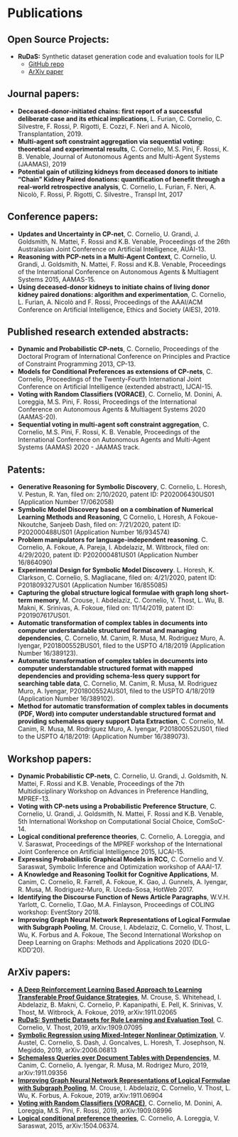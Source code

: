 # Publications

## Open Source Projects:
* **RuDaS:** Synthetic dataset generation code and evaluation tools for ILP
  * [GitHub repo](https://github.com/IBM/RuDaS)
  * [ArXiv paper](https://arxiv.org/abs/1909.07095)

## Journal papers:
* **Deceased-donor-initiated chains: first report of a successful deliberate case and its ethical implications**, L. Furian, C. Cornelio, C. Silvestre, F. Rossi, P. Rigotti, E. Cozzi, F. Neri and A. Nicolò, Transplantation, 2019.
*  **Multi-agent soft constraint aggregation via sequential voting: theoretical and experimental results**, C. Cornelio, M.S. Pini, F. Rossi, K. B. Venable, Journal of Autonomous Agents and Multi-Agent Systems (JAAMAS), 2019
* **Potential gain of utilizing kidneys from deceased donors to initiate “Chain” Kidney Paired donations: quantification of benefit through a real-world retrospective analysis**, C. Cornelio, L. Furian, F. Neri, A. Nicolò, F. Rossi, P. Rigotti, C. Silvestre., Transpl Int, 2017

## Conference papers:
* **Updates and Uncertainty in CP-net**, C. Cornelio, U. Grandi, J. Goldsmith, N. Mattei, F. Rossi and K.B. Venable, Proceedings of the 26th Australasian Joint Conference on Artificial Intelligence, AUAI-13. 
* **Reasoning with PCP-nets in a Multi-Agent Context**, C. Cornelio, U. Grandi, J. Goldsmith, N. Mattei, F. Rossi and K.B. Venable, Proceedings of the International Conference on Autonomous Agents & Multiagent Systems 2015, AAMAS-15.
* **Using deceased-donor kidneys to initiate chains of living donor kidney paired donations: algorithm and experimentation**, C. Cornelio, L. Furian, A. Nicolò and F. Rossi, Proceedings of the AAAI/ACM Conference on Artificial Intelligence, Ethics and Society (AIES), 2019.

## Published research extended abstracts:
* **Dynamic and Probabilistic CP-nets**, C. Cornelio, Proceedings of the Doctoral Program of International Conference on Principles and Practice of Constraint Programming 2013, CP-13. 
* **Models for Conditional Preferences as extensions of CP-nets**, C. Cornelio, Proceedings of the Twenty-Fourth International Joint Conference on Artificial Intelligence (extended abstract), IJCAI-15. 
* **Voting with Random Classifiers (VORACE)**, C. Cornelio, M. Donini, A. Loreggia, M.S. Pini, F. Rossi, Proceedings of the International Conference on Autonomous Agents & Multiagent Systems 2020 (AAMAS-20).
* **Sequential voting in multi-agent soft constraint aggregation**, C. Cornelio, M.S. Pini, F. Rossi, K. B. Venable, Proceedings of the International Conference on Autonomous Agents and Multi-Agent Systems (AAMAS) 2020 - JAAMAS track.

## Patents:
* **Generative Reasoning for Symbolic Discovery**, C. Cornelio, L. Horesh, V. Pestun, R. Yan, filed on: 2/10/2020, patent ID: P202006430US01 (Application Number 17/062058)
* **Symbolic Model Discovery based on a combination of Numerical Learning Methods and Reasoning**, C Cornelio, L Horesh, A Fokoue-Nkoutche, Sanjeeb Dash, filed on: 7/21/2020, patent ID: P202000488US01 (Application Number 16/934574)
* **Problem manipulators for language-independent reasoning**. C. Cornelio, A. Fokoue, A. Pareja, I. Abdelaziz, M. Witbrock, filed on: 4/29/2020, patent ID: P202000481US01 (Application Number 16/864090)
* **Experimental Design for Symbolic Model Discovery**. L. Horesh, K. Clarkson, C. Cornelio, S. Magliacane, filed on: 4/21/2020, patent ID: P201809327US01 (Application Number 16/855085)
* **Capturing the global structure logical formulae with graph long short-term memory**, M. Crouse, I. Abdelaziz, C. Cornelio, V. Thost, L. Wu,  B. Makni, K. Srinivas, A. Fokoue, filed on: 11/14/2019, patent ID: P201907617US01.
* **Automatic transformation of complex tables in documents into computer understandable structured format and managing dependencies**, C. Cornelio, M. Canim, R. Musa, M. Rodriguez Muro, A. Iyengar, P201800552BUS01, filed to the USPTO 4/18/2019 (Application Number 16/389123).
* **Automatic transformation of complex tables in documents into computer understandable structured format with mapped dependencies and providing schema-less query support for searching table data**, C. Cornelio, M. Canim, R. Musa, M. Rodriguez Muro, A. Iyengar, P201800552AUS01, filed to the USPTO 4/18/2019 (Application Number 16/389102).
* **Method for automatic transformation of complex tables in documents (PDF, Word) into computer understandable structured format and providing schemaless query support Data Extraction**, C. Cornelio, M. Canim, R. Musa, M. Rodriguez Muro, A. Iyengar, P201800552US01, filed to the USPTO 4/18/2019: (Application Number 16/389073).

## Workshop papers:
* **Dynamic Probabilistic CP-nets**, C. Cornelio, U. Grandi, J. Goldsmith, N. Mattei, F. Rossi and K.B. Venable, Proceedings of the 7th Multidisciplinary Workshop on Advances in Preference Handling, MPREF-13.
* **Voting with CP-nets using a Probabilistic Preference Structure**, C. Cornelio, U. Grandi, J. Goldsmith, N. Mattei, F. Rossi and K.B. Venable, 5th International Workshop on Computational Social Choice, ComSoC-14.
* **Logical conditional preference theories**, C. Cornelio, A. Loreggia, and V. Saraswat, Proceedings of the MPREF workshop of the International Joint Conference on Artificial Intelligence 2015, IJCAI-15.
* **Expressing Probabilistic Graphical Models in RCC**, C. Cornelio and V. Saraswat, Symbolic Inference and Optimization workshop of AAAI-17.
* **A Knowledge and Reasoning Toolkit for Cognitive Applications**, M. Canim, C. Cornelio, R. Farrell, A. Fokoue, K. Gao, J. Gunnels, A. Iyengar, R. Musa, M. Rodriguez-Muro, R. Uceda-Sosa, HotWeb 2017.
* **Identifying the Discourse Function of News Article Paragraphs**, W.V.H. Yarlott, C. Cornelio, T.Gao, M.A. Finlayson, Proceedings of COLING workshop: EventStory 2018.
* **Improving Graph Neural Network Representations of Logical Formulae with Subgraph Pooling**, M. Crouse, I. Abdelaziz, C. Cornelio, V. Thost, L. Wu, K. Forbus and A. Fokoue, The Second International Workshop on Deep Learning on Graphs: Methods and Applications 2020 (DLG-KDD’20).


## ArXiv papers:
* [**A Deep Reinforcement Learning Based Approach to Learning Transferable Proof Guidance Strategies**](https://arxiv.org/abs/1911.02065), M. Crouse, S. Whitehead, I. Abdelaziz, B. Makni, C. Cornelio, P. Kapanipathi, E. Pell, K. Srinivas, V. Thost, M. Witbrock, A. Fokoue, 2019, arXiv:1911.02065
* [**RuDaS: Synthetic Datasets for Rule Learning and Evaluation Tool**](https://arxiv.org/abs/1909.07095), C. Cornelio, V. Thost, 2019, arXiv:1909.07095
* [**Symbolic Regression using Mixed-Integer Nonlinear Optimization**](https://arxiv.org/abs/2006.06813), V. Austel, C. Cornelio, S. Dash, J. Goncalves, L. Horesh, T. Josephson, N. Megiddo, 2019, arXiv:2006.06813
* [**Schemaless Queries over Document Tables with Dependencies**](https://arxiv.org/abs/1911.09356), M. Canim, C. Cornelio, A. Iyengar, R. Musa, M. Rodrigez Muro, 2019, arXiv:1911.09356
* [**Improving Graph Neural Network Representations of Logical Formulae with Subgraph Pooling**](https://arxiv.org/abs/1911.06904), M. Crouse, I. Abdelaziz, C. Cornelio, V. Thost, L. Wu, K. Forbus, A. Fokoue, 2019, arXiv:1911.06904
* [**Voting with Random Classifiers (VORACE)**](https://arxiv.org/abs/1909.08996), C. Cornelio, M. Donini, A. Loreggia, M.S. Pini, F. Rossi, 2019, arXiv:1909.08996
* [**Logical conditional preference theories**](https://arxiv.org/abs/1504.06374), C. Cornelio, A. Loreggia, V. Saraswat, 2015, arXiv:1504.06374.
